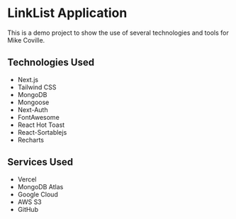 # LinkList Application

This is a demo project to show the use of several technologies and tools for Mike Coville.

## Technologies Used

- Next.js
- Tailwind CSS
- MongoDB
- Mongoose
- Next-Auth
- FontAwesome
- React Hot Toast
- React-Sortablejs
- Recharts

## Services Used

- Vercel
- MongoDB Atlas
- Google Cloud
- AWS S3
- GitHub
